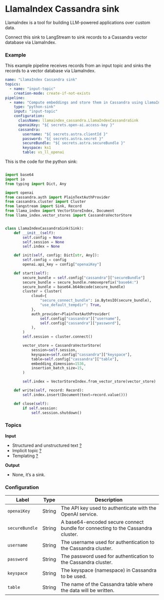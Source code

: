 # LlamaIndex Cassandra sink

LlamaIndex is a tool for building LLM-powered applications over custom data.

Connect this sink to LangStream to sink records to a Cassandra vector database via LlamaIndex.

### Example

This example pipeline receives records from an input topic and sinks the records to a vector database via LlamaIndex.

```yaml
name: "LlamaIndex Cassandra sink"
topics:
  - name: "input-topic"
    creation-mode: create-if-not-exists
pipeline:
  - name: "Compute embeddings and store them in Cassandra using LlamaIndex"
    type: "python-sink"
    input: "input-topic"
    configuration:
      className: llamaindex_cassandra.LlamaIndexCassandraSink
      openaiKey: "${ secrets.open-ai.access-key }"
      cassandra:
        username: "${ secrets.astra.clientId }"
        password: "${ secrets.astra.secret }"
        secureBundle: "${ secrets.astra.secureBundle }"
        keyspace: ks1
        table: vs_ll_openai
```

This is the code for the python sink:

```python

import base64
import io
from typing import Dict, Any

import openai
from cassandra.auth import PlainTextAuthProvider
from cassandra.cluster import Cluster
from langstream import Sink, Record
from llama_index import VectorStoreIndex, Document
from llama_index.vector_stores import CassandraVectorStore


class LlamaIndexCassandraSink(Sink):
    def __init__(self):
        self.config = None
        self.session = None
        self.index = None

    def init(self, config: Dict[str, Any]):
        self.config = config
        openai.api_key = config["openaiKey"]

    def start(self):
        secure_bundle = self.config["cassandra"]["secureBundle"]
        secure_bundle = secure_bundle.removeprefix("base64:")
        secure_bundle = base64.b64decode(secure_bundle)
        cluster = Cluster(
            cloud={
                "secure_connect_bundle": io.BytesIO(secure_bundle),
                "use_default_tempdir": True,
            },
            auth_provider=PlainTextAuthProvider(
                self.config["cassandra"]["username"],
                self.config["cassandra"]["password"],
            ),
        )
        self.session = cluster.connect()

        vector_store = CassandraVectorStore(
            session=self.session,
            keyspace=self.config["cassandra"]["keyspace"],
            table=self.config["cassandra"]["table"],
            embedding_dimension=1536,
            insertion_batch_size=15,
        )

        self.index = VectorStoreIndex.from_vector_store(vector_store)

    def write(self, record: Record):
        self.index.insert(Document(text=record.value()))

    def close(self):
        if self.session:
            self.session.shutdown()
```

### Topics

**Input**

* Structured and unstructured text [?](../agent-messaging.md#implicit-input-and-output-topics)
* Implicit topic [?](../agent-messaging.md#implicit-input-and-output-topics)
* Templating [?](../agent-messaging.md#json-text-input)

**Output**

* None, it’s a sink.

### Configuration

| Label          | Type   | Description                                                                     |
| -------------- | ------ | ------------------------------------------------------------------------------- |
| `openaiKey`    | String | The API key used to authenticate with the OpenAI service.                       |
| `secureBundle` | String | A base64-encoded secure connect bundle for connecting to the Cassandra cluster. |
| `username`     | String | The username used for authentication to the Cassandra cluster.                  |
| `password`     | String | The password used for authentication to the Cassandra cluster.                  |
| `keyspace`     | String | The keyspace (namespace) in Cassandra to be used.                               |
| `table`        | String | The name of the Cassandra table where the data will be written.                 |
